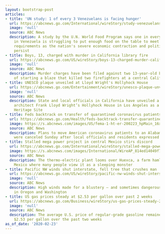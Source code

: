 ```yaml
---
layout: bootstrap-post
articles:
- title: 'UN study: 1 of every 3 Venezuelans is facing hunger'
  url: https://abcnews.go.com/International/wireStory/study-venezuelans-facing-hunger-69165577
  image: 'null'
  source: ABC News
  description: A study by the U.N. World Food Program says one in every three people
    in Venezuela is struggling to put enough food on the table to meet minimum nutrition
    requirements as the nation's severe economic contraction and political upheaval
    persist
- title: Boys, 13, charged with murder in California library fire
  url: https://abcnews.go.com/US/wireStory/boys-13-charged-murder-california-library-fire-69165575
  image: 'null'
  source: ABC News
  description: Murder charges have been filed against two 13-year-old boys suspected
    of starting a blaze that killed two firefighters at a central California library
- title: UNESCO plaque unveiled at Lloyd Wright's Hollyhock House
  url: https://abcnews.go.com/Entertainment/wireStory/unesco-plaque-unveiled-lloyd-wrights-hollyhock-house-69165370
  image: 'null'
  source: ABC News
  description: State and local officials in California have unveiled a plaque designating
    architect Frank Lloyd Wright’s Hollyhock House in Los Angeles as a UNESCO World
    Heritage Site
- title: Feds backtrack on transfer of quarantined coronavirus patients to Alabama
  url: https://abcnews.go.com/Health/feds-backtrack-transfer-quarantined-coronavirus-patients-alabama/story?id=69162771
  image: https://s.abcnews.com/images/US/fema-1-ht-er-200223_hpMain_16x9_992.jpg
  source: ABC News
  description: Plans to move American coronavirus patients to an Alabama facility
    were canceled Sunday after local officials and residents expressed concerns.
- title: Stalled mega power project in central Mexico stirs discord
  url: https://abcnews.go.com/International/wireStory/stalled-mega-power-project-central-mexico-stirs-discord-69164968
  image: https://s.abcnews.com/images/International/WireAP_814ed14049f74b3e8abf6310648af8d5_16x9_992.jpg
  source: ABC News
  description: The thermo-electric plant looms over Huexca, a farm hamlet in central
    Mexico where many people view it as a sleeping monster
- title: Pacific NW winds shut interstate, fell tree that crushes man
  url: https://abcnews.go.com/US/wireStory/pacific-nw-winds-shut-interstate-fell-tree-crushes-69164697
  image: 'null'
  source: ABC News
  description: High winds made for a blustery — and sometimes dangerous — day Sunday
    in Oregon and Washington
- title: US gas prices steady at $2.53 per gallon over past 2 weeks
  url: https://abcnews.go.com/Business/wireStory/us-gas-prices-steady-253-gallon-past-weeks-69164664
  image: 'null'
  source: ABC News
  description: The average U.S. price of regular-grade gasoline remained steady at
    $2.53 per gallon over the past two weeks
as_of_date: '2020-02-23'
---
```


